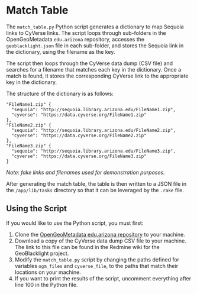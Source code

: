 # Match Table

The `match_table.py` Python script generates a dictionary to map Sequoia links to CyVerse links. The script loops through sub-folders in the OpenGeoMetadata `edu.arizona` repository, accesses the `geoblacklight.json` file in each sub-folder, and stores the Sequoia link in the dictionary, using the filename as the key.

The script then loops through the CyVerse data dump (CSV file) and searches for a filename that matches each key in the dictionary. Once a match is found, it stores the corresponding CyVerse link to the appropriate key in the dictionary. 

The structure of the dictionary is as follows:

```
"FileName1.zip" {
  "sequoia": "http://sequoia.library.arizona.edu/FileName1.zip",
  "cyverse": "https://data.cyverse.org/FileName1.zip"
},
"FileName2.zip" {
  "sequoia": "http://sequoia.library.arizona.edu/FileName2.zip",
  "cyverse": "https://data.cyverse.org/FileName2.zip"
},
"FileName3.zip" {
  "sequoia": "http://sequoia.library.arizona.edu/FileName3.zip",
  "cyverse": "https://data.cyverse.org/FileName3.zip"
}
```
*Note: fake links and filenames used for demonstration purposes.*

After generating the match table, the table is then written to a JSON file in the `/app/lib/tasks` directory so that it can be leveraged by the `.rake` file.

## Using the Script

If you would like to use the Python script, you must first:

1. Clone the [OpenGeoMetadata edu.arizona repository](https://github.com/OpenGeoMetadata/edu.uarizona) to your machine.
2. Download a copy of the CyVerse data dump CSV file to your machine. The link to this file can be found in the Redmine wiki for the GeoBlacklight project.
3. Modify the `match_table.py` script by changing the paths defined for variables `ogm_files` and `cyverse_file`, to the paths that match their locations on your machine.
4. If you want to print the results of the script, uncomment everything after line 100 in the Python file.